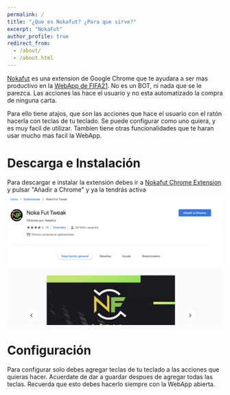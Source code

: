 ```yaml
---
permalink: /
title: "¿Que es Nokafut? ¿Para que sirve?"
excerpt: "NokaFut"
author_profile: true
redirect_from:
  - /about/
  - /about.html
---
```



[Nokafut](https://chrome.google.com/webstore/detail/noka-fut-tweak/lphngfbnndkhdbmbgnlnhngihcpofkno) es una extension de Google Chrome que te ayudara a ser mas productivo en la [WebApp de FIFA21](https://www.ea.com/en-gb/fifa/ultimate-team/web-app/). No es un BOT, ni nada que se le parezca. Las acciones las hace el usuario y no esta automatizado la compra de ninguna carta.

Para ello tiene atajos, que son las acciones que hace el usuario con el ratón hacerla con teclas de tu teclado. Se puede configurar como uno quiera, y es muy facil de utilizar. Tambien tiene otras funcionalidades que te haran usar mucho mas facil la WebApp.

Descarga e Instalación
======
Para descargar e instalar la extensión debes ir a [Nokafut Chrome Extension](https://chrome.google.com/webstore/detail/noka-fut-tweak/lphngfbnndkhdbmbgnlnhngihcpofkno) y pulsar "Añadir a Chrome" y ya la tendrás activa ![Añadir a Chrome](/images/anadirchrome.png)


Configuración
======
Para configurar solo debes agregar teclas de tu teclado a las acciones que quieras hacer. Acuerdate de dar a guardar despues de agregar todas las teclas. Recuerda que esto debes hacerlo siempre con la WebApp abierta.
